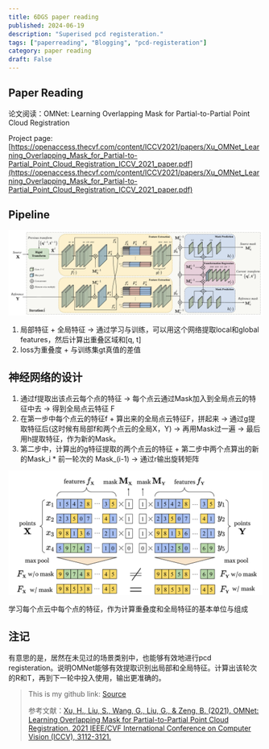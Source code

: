 ```yaml
---
title: 6DGS paper reading
published: 2024-06-19
description: "Superised pcd registeration."
tags: ["paperreading", "Blogging", "pcd-registeration"]
category: paper reading
draft: False
---
```


## Paper Reading

论文阅读：OMNet: Learning Overlapping Mask for Partial-to-Partial Point Cloud Registration

Project page:[https://openaccess.thecvf.com/content/ICCV2021/papers/Xu_OMNet_Learning_Overlapping_Mask_for_Partial-to-Partial_Point_Cloud_Registration_ICCV_2021_paper.pdf](https://openaccess.thecvf.com/content/ICCV2021/papers/Xu_OMNet_Learning_Overlapping_Mask_for_Partial-to-Partial_Point_Cloud_Registration_ICCV_2021_paper.pdf)

## Pipeline

<center>

![pipeline](./image00.png)
</center>

1. 局部特征 + 全局特征 -> 通过学习与训练，可以用这个网络提取local和global features，然后计算出重叠区域和[q, t]
2. loss为重叠度 + 与训练集gt真值的差值

## 神经网络的设计

1. 通过f提取出该点云每个点的特征 → 每个点云通过Mask加入到全局点云的特征中去 → 得到全局点云特征 F
2. 在第一步中每个点云的特征f + 算出来的全局点云特征F，拼起来 → 通过g提取特征后(这时候有局部f和两个点云的全局X，Y) → 再用Mask过一遍 → 最后用h提取特征，作为新的Mask。
3. 第二步中，计算出的g特征提取的两个点云的特征 + 第二步中两个点算出的新的Mask_i * 前一轮次的 Mask_(i-1) → 通过r输出旋转矩阵

<center>

![feature extraction](./image01.png)
</center>

学习每个点云中每个点的特征，作为计算重叠度和全局特征的基本单位与组成

## 注记

有意思的是，居然在未见过的场景类别中，也能够有效地进行pcd registeration。说明OMNet能够有效提取识别出局部和全局特征。计算出该轮次的R和T，再到下一轮中投入使用，输出更准确的。

> This is my github link: [Source](https://github.com/Kairui-SHI)
>
> 参考文献：[Xu, H., Liu, S., Wang, G., Liu, G., & Zeng, B. (2021). OMNet: Learning Overlapping Mask for Partial-to-Partial Point Cloud Registration. 2021 IEEE/CVF International Conference on Computer Vision (ICCV), 3112-3121.](https://openaccess.thecvf.com/content/ICCV2021/papers/Xu_OMNet_Learning_Overlapping_Mask_for_Partial-to-Partial_Point_Cloud_Registration_ICCV_2021_paper.pdf)
